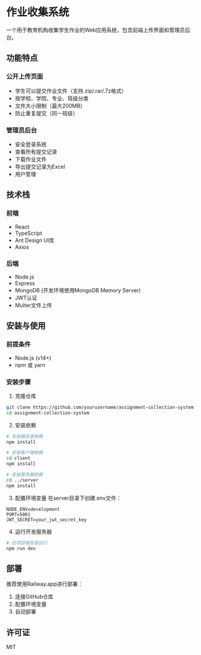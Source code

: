 # 作业收集系统

一个用于教育机构收集学生作业的Web应用系统，包含前端上传界面和管理员后台。

## 功能特点

### 公开上传页面
- 学生可以提交作业文件（支持.zip/.rar/.7z格式）
- 按学校、学院、专业、班级分类
- 文件大小限制（最大200MB）
- 防止重复提交（同一班级）

### 管理员后台
- 安全登录系统
- 查看所有提交记录
- 下载作业文件
- 导出提交记录为Excel
- 用户管理

## 技术栈

### 前端
- React
- TypeScript
- Ant Design UI库
- Axios

### 后端
- Node.js
- Express
- MongoDB (开发环境使用MongoDB Memory Server)
- JWT认证
- Multer文件上传

## 安装与使用

### 前提条件
- Node.js (v14+)
- npm 或 yarn

### 安装步骤

1. 克隆仓库
```bash
git clone https://github.com/yourusername/assignment-collection-system.git
cd assignment-collection-system
```

2. 安装依赖
```bash
# 安装根目录依赖
npm install

# 安装客户端依赖
cd client
npm install

# 安装服务器依赖
cd ../server
npm install
```

3. 配置环境变量
在server目录下创建.env文件：
```
NODE_ENV=development
PORT=5001
JWT_SECRET=your_jwt_secret_key
```

4. 运行开发服务器
```bash
# 在项目根目录运行
npm run dev
```

## 部署

推荐使用Railway.app进行部署：
1. 连接GitHub仓库
2. 配置环境变量
3. 自动部署

## 许可证

MIT

